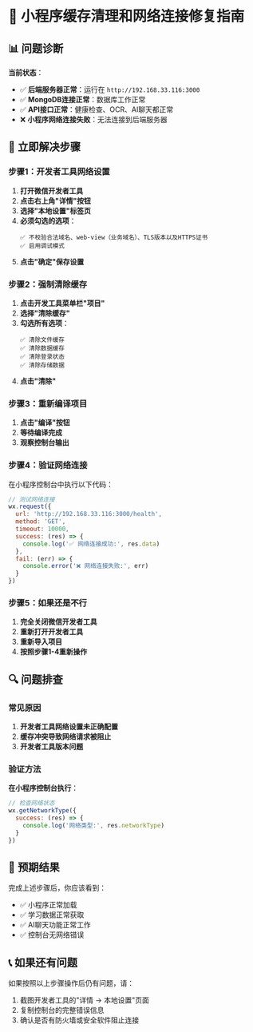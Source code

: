# 🔧 小程序缓存清理和网络连接修复指南

## 📊 问题诊断

**当前状态**：
- ✅ **后端服务器正常**：运行在 `http://192.168.33.116:3000`
- ✅ **MongoDB连接正常**：数据库工作正常
- ✅ **API接口正常**：健康检查、OCR、AI聊天都正常
- ❌ **小程序网络连接失败**：无法连接到后端服务器

## 🎯 立即解决步骤

### **步骤1：开发者工具网络设置**

1. **打开微信开发者工具**
2. **点击右上角"详情"按钮**
3. **选择"本地设置"标签页**
4. **必须勾选的选项**：
   ```
   ✅ 不校验合法域名、web-view（业务域名）、TLS版本以及HTTPS证书
   ✅ 启用调试模式
   ```
5. **点击"确定"保存设置**

### **步骤2：强制清除缓存**

1. **点击开发工具菜单栏"项目"**
2. **选择"清除缓存"**
3. **勾选所有选项**：
   ```
   ✅ 清除文件缓存
   ✅ 清除数据缓存
   ✅ 清除登录状态
   ✅ 清除存储数据
   ```
4. **点击"清除"**

### **步骤3：重新编译项目**

1. **点击"编译"按钮**
2. **等待编译完成**
3. **观察控制台输出**

### **步骤4：验证网络连接**

在小程序控制台中执行以下代码：

```javascript
// 测试网络连接
wx.request({
  url: 'http://192.168.33.116:3000/health',
  method: 'GET',
  timeout: 10000,
  success: (res) => {
    console.log('✅ 网络连接成功:', res.data)
  },
  fail: (err) => {
    console.error('❌ 网络连接失败:', err)
  }
})
```

### **步骤5：如果还是不行**

1. **完全关闭微信开发者工具**
2. **重新打开开发者工具**
3. **重新导入项目**
4. **按照步骤1-4重新操作**

## 🔍 问题排查

### **常见原因**

1. **开发者工具网络设置未正确配置**
2. **缓存冲突导致网络请求被阻止**
3. **开发者工具版本问题**

### **验证方法**

**在小程序控制台执行**：
```javascript
// 检查网络状态
wx.getNetworkType({
  success: (res) => {
    console.log('网络类型:', res.networkType)
  }
})
```

## 🎉 预期结果

完成上述步骤后，你应该看到：
- ✅ 小程序正常加载
- ✅ 学习数据正常获取
- ✅ AI聊天功能正常工作
- ✅ 控制台无网络错误

## 📞 如果还有问题

如果按照以上步骤操作后仍有问题，请：
1. 截图开发者工具的"详情 → 本地设置"页面
2. 复制控制台的完整错误信息
3. 确认是否有防火墙或安全软件阻止连接 
